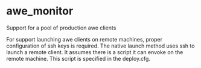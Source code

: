 awe_monitor
===========

Support for a pool of production awe clients

For support launching awe clients on remote machines, proper configuration of ssh keys is required. The native launch method uses ssh to launch a remote client. It assumes there is a script it can envoke on the remote machine. This script is specified in the deploy.cfg.


